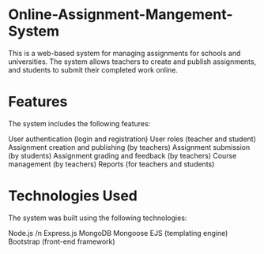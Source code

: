 # Online-Assignment-Mangement-System
This is a web-based system for managing assignments for schools and universities. The system allows teachers to create and publish assignments, and students to submit their completed work online.

# Features
The system includes the following features:

User authentication (login and registration)
User roles (teacher and student)
Assignment creation and publishing (by teachers)
Assignment submission (by students)
Assignment grading and feedback (by teachers)
Course management (by teachers)
Reports (for teachers and students)

# Technologies Used
The system was built using the following technologies:

Node.js /n
Express.js
MongoDB
Mongoose
EJS (templating engine)
Bootstrap (front-end framework)
